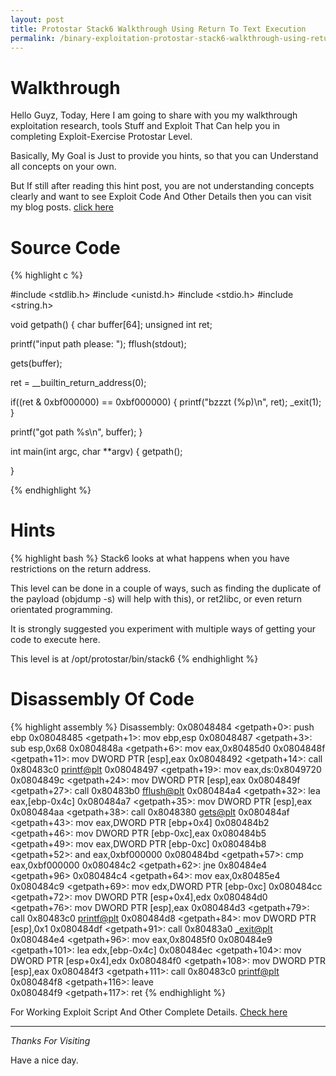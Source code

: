 ```yaml
---
layout: post
title: Protostar Stack6 Walkthrough Using Return To Text Execution
permalink: /binary-exploitation-protostar-stack6-walkthrough-using-return-to-text/
---
```



# Walkthrough
Hello Guyz,
Today, Here I am going to share with you my walkthrough exploitation research, tools Stuff and Exploit That Can help you in completing Exploit-Exercise Protostar Level.

Basically, My Goal is Just to provide you hints, so that you can Understand all concepts on your own.

But If still after reading this hint post, you are not understanding concepts clearly and want to see Exploit Code And Other Details then you can visit my blog posts. [click here](http://www.bitforestinfo.com/2018/04/binary-exploitation-protostar-stack6_20.html)


    
# Source Code

{% highlight c %}

#include <stdlib.h>
#include <unistd.h>
#include <stdio.h>
#include <string.h>

void getpath()
{
  char buffer[64];
  unsigned int ret;

  printf("input path please: "); fflush(stdout);

  gets(buffer);

  ret = __builtin_return_address(0);

  if((ret & 0xbf000000) == 0xbf000000) {
      printf("bzzzt (%p)\n", ret);
      _exit(1);
  }

  printf("got path %s\n", buffer);
}

int main(int argc, char **argv)
{
  getpath();



}

{% endhighlight %}


# Hints



{% highlight bash %}
Stack6 looks at what happens when you have restrictions on the return address.

This level can be done in a couple of ways, 
such as finding the duplicate of the payload (objdump -s) will help with this), or ret2libc, or even return orientated programming.

It is strongly suggested you experiment with multiple ways of getting your code to execute here.

This level is at /opt/protostar/bin/stack6
{% endhighlight %}



# Disassembly Of Code


{% highlight assembly %}
Disassembly:
0x08048484 <getpath+0>: push   ebp
0x08048485 <getpath+1>: mov    ebp,esp
0x08048487 <getpath+3>: sub    esp,0x68
0x0804848a <getpath+6>: mov    eax,0x80485d0
0x0804848f <getpath+11>: mov    DWORD PTR [esp],eax
0x08048492 <getpath+14>: call   0x80483c0 <printf@plt>
0x08048497 <getpath+19>: mov    eax,ds:0x8049720
0x0804849c <getpath+24>: mov    DWORD PTR [esp],eax
0x0804849f <getpath+27>: call   0x80483b0 <fflush@plt>
0x080484a4 <getpath+32>: lea    eax,[ebp-0x4c]
0x080484a7 <getpath+35>: mov    DWORD PTR [esp],eax
0x080484aa <getpath+38>: call   0x8048380 <gets@plt>
0x080484af <getpath+43>: mov    eax,DWORD PTR [ebp+0x4]
0x080484b2 <getpath+46>: mov    DWORD PTR [ebp-0xc],eax
0x080484b5 <getpath+49>: mov    eax,DWORD PTR [ebp-0xc]
0x080484b8 <getpath+52>: and    eax,0xbf000000
0x080484bd <getpath+57>: cmp    eax,0xbf000000
0x080484c2 <getpath+62>: jne    0x80484e4 <getpath+96>
0x080484c4 <getpath+64>: mov    eax,0x80485e4
0x080484c9 <getpath+69>: mov    edx,DWORD PTR [ebp-0xc]
0x080484cc <getpath+72>: mov    DWORD PTR [esp+0x4],edx
0x080484d0 <getpath+76>: mov    DWORD PTR [esp],eax
0x080484d3 <getpath+79>: call   0x80483c0 <printf@plt>
0x080484d8 <getpath+84>: mov    DWORD PTR [esp],0x1
0x080484df <getpath+91>: call   0x80483a0 <_exit@plt>
0x080484e4 <getpath+96>: mov    eax,0x80485f0
0x080484e9 <getpath+101>: lea    edx,[ebp-0x4c]
0x080484ec <getpath+104>: mov    DWORD PTR [esp+0x4],edx
0x080484f0 <getpath+108>: mov    DWORD PTR [esp],eax
0x080484f3 <getpath+111>: call   0x80483c0 <printf@plt>
0x080484f8 <getpath+116>: leave  
0x080484f9 <getpath+117>: ret 
{% endhighlight %}





For Working Exploit Script And Other Complete Details. [Check here](http://www.bitforestinfo.com/2018/04/binary-exploitation-protostar-stack6_20.html)



----

*Thanks For Visiting*

Have a nice day.

